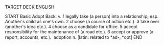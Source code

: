 TARGET DECK
ENGLISH

START
Basic
Adopt
Back: v. 1 legally take (a person) into a relationship, esp. Another's child as one's own. 2 choose (a course of action etc.). 3 take over (another's idea etc.). 4 choose as a candidate for office. 5 accept responsibility for the maintenance of (a road etc.). 6 accept or approve (a report, accounts, etc.).  adoption n. [latin: related to *ad-, *opt]
END
